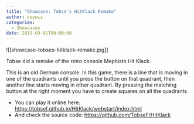 ```yaml
---
title: "Showcase: Tobse's HitKlack Remake"
author: soywiz
categories:
  - Showcases
date: 2019-03-01T00:00:00
---
```

![[showcase-tobses-hitklack-remake.jpg]]

Tobse did a remake of the retro console Mephisto Hit Klack.

This is an old German console. In this game, there is a line that is moving in one of the quadrants until you press the button on that quadrant, then another line starts moving in other quadrant. By pressing the matching button at the right moment you have to create squares on all the quadrants.

* You can play it online here: <https://tobsef.github.io/HitKlack/webstart/index.html>
* And check the source code: <https://github.com/TobseF/HitKlack>
